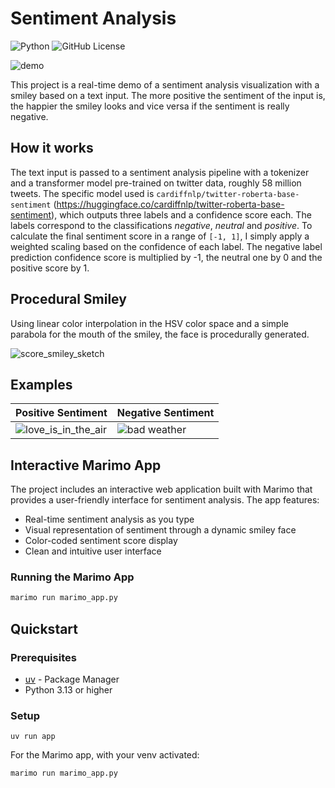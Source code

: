 # Sentiment Analysis

![Python](https://img.shields.io/badge/python-3.13-blue.svg)
![GitHub License](https://img.shields.io/github/license/trflorian/sentiment-analysis-viz)

![demo](https://github.com/user-attachments/assets/baf39a9b-2025-4bd6-9ffe-79cc1ce992dd)

This project is a real-time demo of a sentiment analysis visualization with a smiley based on a text input.
The more positive the sentiment of the input is, the happier the smiley looks and vice versa if the sentiment is really negative.

## How it works

The text input is passed to a sentiment analysis pipeline with a tokenizer and a transformer model pre-trained on twitter data, roughly 58 million tweets.
The specific model used is `cardiffnlp/twitter-roberta-base-sentiment` (https://huggingface.co/cardiffnlp/twitter-roberta-base-sentiment), which outputs three labels and a confidence score each.
The labels correspond to the classifications *negative*, *neutral* and *positive*. To calculate the final sentiment score in a range of `[-1, 1]`, I simply apply a weighted scaling based on the confidence of each label. 
The negative label prediction confidence score is multiplied by -1, the neutral one by 0 and the positive score by 1.

## Procedural Smiley

Using linear color interpolation in the HSV color space and a simple parabola for the mouth of the smiley, the face is procedurally generated.

![score_smiley_sketch](https://github.com/user-attachments/assets/4e2dd697-fc68-40c6-b4c1-c67f9661f9e4)

## Examples

| Positive Sentiment | Negative Sentiment |
| -------- | ------- |
| ![love_is_in_the_air](https://github.com/user-attachments/assets/196b33d0-de47-4f3b-aaad-7d816b622184)  | ![bad weather](https://github.com/user-attachments/assets/d55f4598-065c-4f98-8814-dcd8452a35d5)    |

## Interactive Marimo App

The project includes an interactive web application built with Marimo that provides a user-friendly interface for sentiment analysis. The app features:

- Real-time sentiment analysis as you type
- Visual representation of sentiment through a dynamic smiley face
- Color-coded sentiment score display
- Clean and intuitive user interface

### Running the Marimo App

```bash
marimo run marimo_app.py
```

## Quickstart

### Prerequisites

- [uv](https://docs.astral.sh/uv/) - Package Manager
- Python 3.13 or higher

### Setup

```
uv run app
```

For the Marimo app, with your venv activated:
```
marimo run marimo_app.py
```
